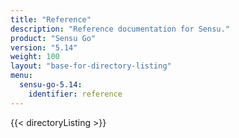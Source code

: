 ```yaml
---
title: "Reference"
description: "Reference documentation for Sensu."
product: "Sensu Go"
version: "5.14"
weight: 100
layout: "base-for-directory-listing"
menu:
  sensu-go-5.14:
    identifier: reference
---
```


{{< directoryListing >}}
